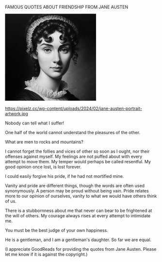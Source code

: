 FAMOUS QUOTES ABOUT FRIENDSHIP FROM JANE AUSTEN


![FAMOUS QUOTES ABOUT FRIENDSHIP FROM JANE AUSTEN](https://github.com/ywangnccu/ywang/blob/main/images/Jane_Austen.jpg)

https://pixelz.cc/wp-content/uploads/2024/02/jane-austen-portrait-artwork.jpg


Nobody can tell what I suffer!

One half of the world cannot understand the pleasures of the other.

What are men to rocks and mountains?

I cannot forget the follies and vices of other so soon as I ought, nor their offenses against myself. My feelings are not puffed about with every attempt to move them. My temper would perhaps be called resentful. My good opinion once lost, is lost forever.

I could easily forgive his pride, if he had not mortified mine.

Vanity and pride are different things, though the words are often used synonymously. A person may be proud without being vain. Pride relates more to our opinion of ourselves, vanity to what we would have others think of us.

There is a stubbornness about me that never can bear to be frightened at the will of others. My courage always rises at every attempt to intimidate me.

You must be the best judge of your own happiness.

He is a gentleman, and I am a gentleman's daughter. So far we are equal.


(I appreciate GoodReads for providing the quotes from Jane Austen. Please let me know if it is against the copyright.)
